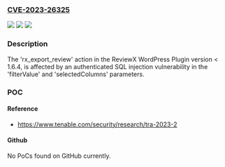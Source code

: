 ### [CVE-2023-26325](https://cve.mitre.org/cgi-bin/cvename.cgi?name=CVE-2023-26325)
![](https://img.shields.io/static/v1?label=Product&message=ReviewX%20WordPress%20Plugin&color=blue)
![](https://img.shields.io/static/v1?label=Version&message=n%2Fa&color=blue)
![](https://img.shields.io/static/v1?label=Vulnerability&message=Authenticated%20SQL%20Injection&color=brighgreen)

### Description

The 'rx_export_review' action in the ReviewX WordPress Plugin version < 1.6.4, is affected by an authenticated SQL injection vulnerability in the 'filterValue' and 'selectedColumns' parameters.

### POC

#### Reference
- https://www.tenable.com/security/research/tra-2023-2

#### Github
No PoCs found on GitHub currently.

